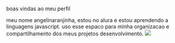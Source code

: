 boas vindas ao meu perfil

meu nome angelinaranjinha,
estou no alura e estou aprendendo a linguagens javascript.
uso esse espaco para minha organizacao e compartilhamento dos meus projetos desenvolvimento.
![](https://i.giphy.com/media/v1.Y2lkPTc5MGI3NjExbW84Z2VxOXJlM3Z3dG9ibDd0OTRhbWpkamFmb3l6aDc1aXdubmFoaiZlcD12MV9pbnRlcm5hbF9naWZfYnlfaWQmY3Q9Zw/oF5oUYTOhvFnO/giphy.gif)
